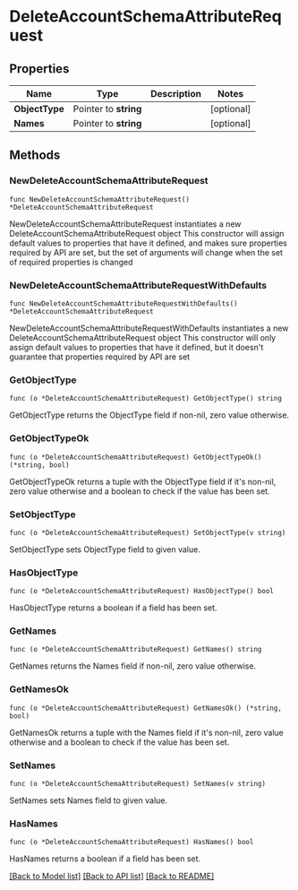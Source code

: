 # DeleteAccountSchemaAttributeRequest

## Properties

Name | Type | Description | Notes
------------ | ------------- | ------------- | -------------
**ObjectType** | Pointer to **string** |  | [optional] 
**Names** | Pointer to **string** |  | [optional] 

## Methods

### NewDeleteAccountSchemaAttributeRequest

`func NewDeleteAccountSchemaAttributeRequest() *DeleteAccountSchemaAttributeRequest`

NewDeleteAccountSchemaAttributeRequest instantiates a new DeleteAccountSchemaAttributeRequest object
This constructor will assign default values to properties that have it defined,
and makes sure properties required by API are set, but the set of arguments
will change when the set of required properties is changed

### NewDeleteAccountSchemaAttributeRequestWithDefaults

`func NewDeleteAccountSchemaAttributeRequestWithDefaults() *DeleteAccountSchemaAttributeRequest`

NewDeleteAccountSchemaAttributeRequestWithDefaults instantiates a new DeleteAccountSchemaAttributeRequest object
This constructor will only assign default values to properties that have it defined,
but it doesn't guarantee that properties required by API are set

### GetObjectType

`func (o *DeleteAccountSchemaAttributeRequest) GetObjectType() string`

GetObjectType returns the ObjectType field if non-nil, zero value otherwise.

### GetObjectTypeOk

`func (o *DeleteAccountSchemaAttributeRequest) GetObjectTypeOk() (*string, bool)`

GetObjectTypeOk returns a tuple with the ObjectType field if it's non-nil, zero value otherwise
and a boolean to check if the value has been set.

### SetObjectType

`func (o *DeleteAccountSchemaAttributeRequest) SetObjectType(v string)`

SetObjectType sets ObjectType field to given value.

### HasObjectType

`func (o *DeleteAccountSchemaAttributeRequest) HasObjectType() bool`

HasObjectType returns a boolean if a field has been set.

### GetNames

`func (o *DeleteAccountSchemaAttributeRequest) GetNames() string`

GetNames returns the Names field if non-nil, zero value otherwise.

### GetNamesOk

`func (o *DeleteAccountSchemaAttributeRequest) GetNamesOk() (*string, bool)`

GetNamesOk returns a tuple with the Names field if it's non-nil, zero value otherwise
and a boolean to check if the value has been set.

### SetNames

`func (o *DeleteAccountSchemaAttributeRequest) SetNames(v string)`

SetNames sets Names field to given value.

### HasNames

`func (o *DeleteAccountSchemaAttributeRequest) HasNames() bool`

HasNames returns a boolean if a field has been set.


[[Back to Model list]](../README.md#documentation-for-models) [[Back to API list]](../README.md#documentation-for-api-endpoints) [[Back to README]](../README.md)


